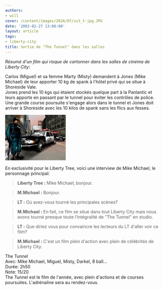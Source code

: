 ```yaml
---
authors:
- will
cover: /content/images/2016/07/ss3_t-jpg.JPG
date: '2003-02-27 13:08:00'
layout: article
tags:
- liberty-city
title: Sortie de "The Tunnel" dans les salles
---
```



_Résumé d'un film qui risque de cartonner dans les salles de cinéma de Liberty City:_

Carlos (Miguel) et sa femme Marty (Misty) demandent à Jones (Mike Michael) de leur apporter 10 kg de spank à l'hôtel privé qui se situe à Shoreside Vale.  
Jones prend les 10 kgs qui étaient stockés quelque part à la Panlantic et leurs apporte en passant par le tunnel pour éviter les contrôles de police. Une grande course poursuite s'engage alors dans le tunnel et Jones doit arriver à Shoreside avec les 10 kilos de spank sans les flics aux fesses.

![](/content/images/2016/07/ss3_t-jpg.JPG)

En exclusivité pour le Liberty Tree, voici une interview de Mike Michael, le personnage principal:

> **Liberty Tree :** Mike Michael, bonjour.

> **M.Michael :** Bonjour.

> **LT :** Où avez-vous tourné les principales scènes?

> **M.Michael :** En fait, ce film se situe dans tout Liberty City mais nous avons tourné presque toute l’intégralité de "The Tunnel" en studio.

> **LT :** Que diriez vous pour convaincre les lecteurs du LT d'aller voir ce film?

> **M.Michael :** C'est un film plein d'action avec plein de célébrités de Liberty City.

The Tunnel  
Avec: Mike Michael, Miguel, Misty, Darkel, 8 ball...  
Durée: 2h50  
Note: 15/20  
The Tunnel est le film de l'année, avec plein d'actions et de courses poursuites. L'adrénaline sera au rendez-vous.